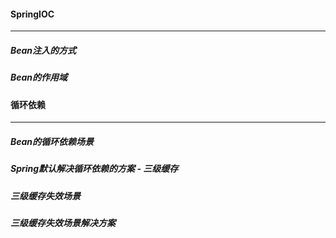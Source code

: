 #### SpringIOC

---

##### Bean注入的方式

##### Bean的作用域



#### 循环依赖

---

##### Bean的循环依赖场景

##### Spring默认解决循环依赖的方案 - 三级缓存

##### 三级缓存失效场景

##### 三级缓存失效场景解决方案

